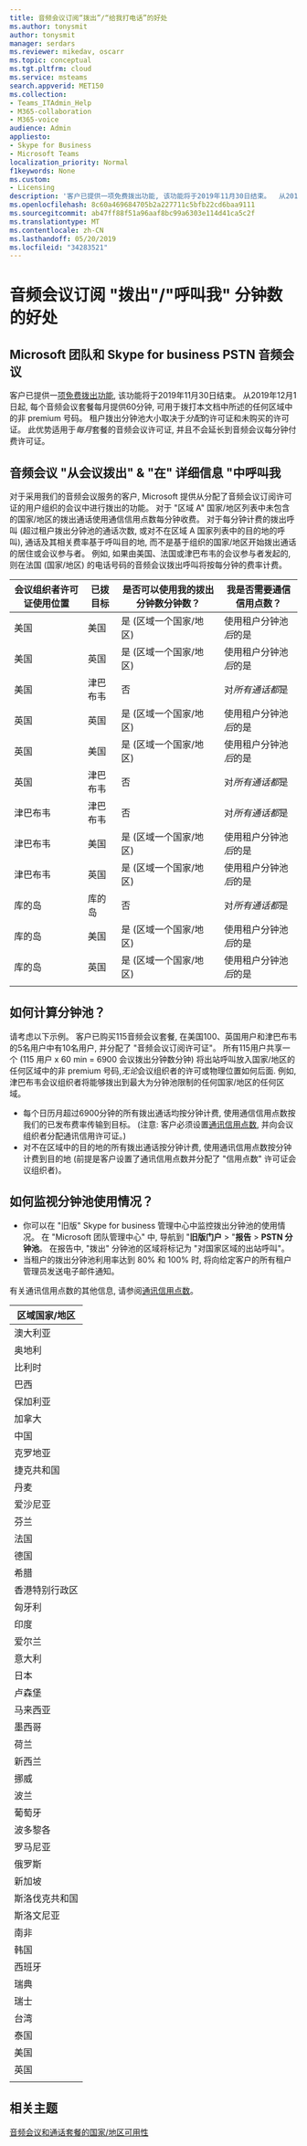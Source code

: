 ```yaml
---
title: 音频会议订阅“拨出”/“给我打电话”的好处
ms.author: tonysmit
author: tonysmit
manager: serdars
ms.reviewer: mikedav, oscarr
ms.topic: conceptual
ms.tgt.pltfrm: cloud
ms.service: msteams
search.appverid: MET150
ms.collection:
- Teams_ITAdmin_Help
- M365-collaboration
- M365-voice
audience: Admin
appliesto:
- Skype for Business
- Microsoft Teams
localization_priority: Normal
f1keywords: None
ms.custom:
- Licensing
description: '客户已提供一项免费拨出功能, 该功能将于2019年11月30日结束。  从2019年12月1日起, 每个音频会议套餐将每月每个用户的60分钟数提供给本文档中所述的任何国家/地区。 '
ms.openlocfilehash: 8c60a469684705b2a227711c5bfb22cd6baa9111
ms.sourcegitcommit: ab47ff88f51a96aaf8bc99a6303e114d41ca5c2f
ms.translationtype: MT
ms.contentlocale: zh-CN
ms.lasthandoff: 05/20/2019
ms.locfileid: "34283521"
---
```

# <a name="audio-conferencing-subscription-dial-outcall-me-at-minutes-benefit"></a>音频会议订阅 "拨出"/"呼叫我" 分钟数的好处

## <a name="microsoft-teams-and-skype-for-business-pstn-audio-conferencing"></a>Microsoft 团队和 Skype for business PSTN 音频会议

客户已提供一[项免费拨出功能](complimentary-dial-out-period.md), 该功能将于2019年11月30日结束。 从2019年12月1日起, 每个音频会议套餐每月提供60分钟, 可用于拨打本文档中所述的任何区域中的非 premium 号码。 租户拨出分钟池大小取决于*分配*的许可证和未购买的许可证。 此优势适用于*每月*套餐的音频会议许可证, 并且不会延长到音频会议每分钟付费许可证。 

## <a name="audio-conferencing-dial-out-from-a-meeting--call-me-at-details"></a>音频会议 "从会议拨出" & "在" 详细信息 "中呼叫我

对于采用我们的音频会议服务的客户, Microsoft 提供从分配了音频会议订阅许可证的用户组织的会议中进行拨出的功能。 对于 "区域 A" 国家/地区列表中未包含的国家/地区的拨出通话使用通信信用点数每分钟收费。 对于每分钟计费的拨出呼叫 (超过租户拨出分钟池的通话次数, 或对不在区域 A 国家列表中的目的地的呼叫), 通话及其相关费率基于呼叫目的地, 而不是基于组织的国家/地区开始拨出通话的居住或会议参与者。 例如, 如果由美国、法国或津巴布韦的会议参与者发起的, 则在法国 (国家/地区) 的电话号码的音频会议拨出呼叫将按每分钟的费率计费。 


|会议组织者许可证使用位置 |已拨目标 |是否可以使用我的拨出分钟数分钟数？|我是否需要通信信用点数？|
|---------|---------|---------|---------|
|美国 |美国 |是 (区域一个国家/地区) |使用租户分钟池*后*的是         |
|美国 |英国|是 (区域一个国家/地区) |  使用租户分钟池*后*的是       |
|美国     |津巴布韦|    否     |     对*所有通话都*是    |
|英国     |英国|是 (区域一个国家/地区) |  使用租户分钟池*后*的是       |
|英国     |美国 |是 (区域一个国家/地区) |  使用租户分钟池*后*的是       |
|英国     |津巴布韦|    否     |   对*所有通话都*是      |
|津巴布韦     |津巴布韦|    否     |    对*所有通话都*是     |
|津巴布韦     |美国 | 是 (区域一个国家/地区) | 使用租户分钟池*后*的是        |
|津巴布韦     |英国 | 是 (区域一个国家/地区) | 使用租户分钟池*后*的是        |
|库的岛     |库的岛 |   否      |    对*所有通话都*是     |
|库的岛     |美国  | 是 (区域一个国家/地区) |  使用租户分钟池*后*的是       |
|库的岛     |英国 | 是 (区域一个国家/地区) | 使用租户分钟池*后*的是        |
|    |         |         |         |

## <a name="how-are-minute-pools-calculated"></a>如何计算分钟池？

请考虑以下示例。 客户已购买115音频会议套餐, 在美国100、英国用户和津巴布韦的5名用户中有10名用户, 并分配了 "音频会议订阅许可证"。 所有115用户共享一个 (115 用户 x 60 min = 6900 会议拨出分钟数分钟) 将出站呼叫放入国家/地区的任何区域中的非 premium 号码,*无论*会议组织者的许可或物理位置如何后面. 例如, 津巴布韦会议组织者将能够拨出到最大为分钟池限制的任何国家/地区的任何区域。 

- 每个日历月超过6900分钟的所有拨出通话均按分钟计费, 使用通信信用点数按我们的已发布费率传输到目标。 (注意: 客户必须设置[通讯信用点数](what-are-communications-credits.md), 并向会议组织者分配通讯信用许可证。)
- 对不在区域中的目的地的所有拨出通话按分钟计费, 使用通讯信用点数按分钟计费到目的地 (前提是客户设置了通讯信用点数并分配了 "信用点数" 许可证会议组织者)。

## <a name="how-can-i-monitor-minute-pool-usage"></a>如何监视分钟池使用情况？

- 你可以在 "旧版" Skype for business 管理中心中监控拨出分钟池的使用情况。 在 "Microsoft 团队管理中心" 中, 导航到 "**旧版门户** > "**报告** > **PSTN 分钟池**。 在报告中, "拨出" 分钟池的区域将标记为 "对国家区域的出站呼叫"。
- 当租户的拨出分钟池利用率达到 80% 和 100% 时, 将向给定客户的所有租户管理员发送电子邮件通知。

有关通讯信用点数的其他信息, 请参阅[通讯信用点数](what-are-communications-credits.md)。


|区域国家/地区 |
|---------|
|澳大利亚      |
|奥地利     |
|比利时     |
|巴西     |
|保加利亚     |
|加拿大     |
|中国     |
|克罗地亚     |
|捷克共和国      |
|丹麦     |
|爱沙尼亚     |
|芬兰     |
|法国     |
|德国     |
|希腊     |
|香港特别行政区     |
|匈牙利     |
|印度     |
|爱尔兰     |
|意大利     |
|日本     |
|卢森堡      |
|马来西亚     |
|墨西哥     |
|荷兰     |
|新西兰     |
|挪威     |
|波兰     |
|葡萄牙     |
|波多黎各     |
|罗马尼亚     |
|俄罗斯     |
|新加坡     |
|斯洛伐克共和国     |
|斯洛文尼亚     |
|南非     |
|韩国     |
|西班牙     |
|瑞典     |
|瑞士     |
|台湾     |
|泰国     |
|美国     |
|英国|
||

## <a name="related-topics"></a>相关主题

[音频会议和通话套餐的国家/地区可用性](country-and-region-availability-for-audio-conferencing-and-calling-plans/country-and-region-availability-for-audio-conferencing-and-calling-plans.md)
